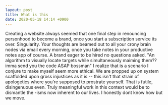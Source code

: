 ```yaml
---
layout: post
title: What is this
date: 2020-05-18 14:14 +0900
---
```

Creating a website always seemed that one final step in renouncing personhood to become a brand, once you start a subscription service its over. Singularity. Your thoughts are beamed out to all your crony brain nodes via email every morning, once you take notes in your productive notes app of course. A brand eager to be hired no questions asked. "An algorithm to visually locate targets while simultaneously maiming them?? imma send you the code ASAP bossman" I realize that is a scenario I conjure to make myself seem more ethical. We are propped up on system scaffolded upon gross injustices as it is -- this isn't that strain of apologetics where you're supposed to prostrate yourself. That is futile, disingenuous even. Truly meaningful work in this context would be to dismantle the -isms now inherent to our lives. I honestly dont know how but we move.